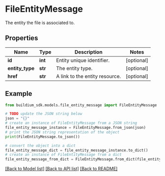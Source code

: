 # FileEntityMessage

The entity the file is associated to.

## Properties

Name | Type | Description | Notes
------------ | ------------- | ------------- | -------------
**id** | **int** | Entity unique identifier. | [optional] 
**entity_type** | **str** | The entity type. | [optional] 
**href** | **str** | A link to the entity resource. | [optional] 

## Example

```python
from buildium_sdk.models.file_entity_message import FileEntityMessage

# TODO update the JSON string below
json = "{}"
# create an instance of FileEntityMessage from a JSON string
file_entity_message_instance = FileEntityMessage.from_json(json)
# print the JSON string representation of the object
print(FileEntityMessage.to_json())

# convert the object into a dict
file_entity_message_dict = file_entity_message_instance.to_dict()
# create an instance of FileEntityMessage from a dict
file_entity_message_from_dict = FileEntityMessage.from_dict(file_entity_message_dict)
```
[[Back to Model list]](../README.md#documentation-for-models) [[Back to API list]](../README.md#documentation-for-api-endpoints) [[Back to README]](../README.md)


